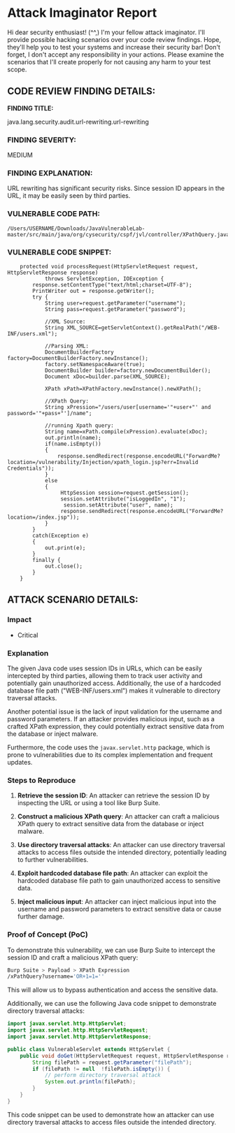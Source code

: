 
# Attack Imaginator Report

Hi dear security enthusiast! (^^,)
I'm your fellow attack imaginator. I'll provide possible hacking scenarios over your code review findings.
Hope, they'll help you to test your systems and increase their security bar! 
Don't forget, I don't accept any responsibility in your actions.
Please examine the scenarios that I'll create properly for not causing any harm to your test scope.


## CODE REVIEW FINDING DETAILS:

**FINDING TITLE:**  

java.lang.security.audit.url-rewriting.url-rewriting

### FINDING SEVERITY:

MEDIUM

### FINDING EXPLANATION:

URL rewriting has significant security risks. Since session ID appears in the URL, it may be easily seen by third parties.

### VULNERABLE CODE PATH:

```
/Users/USERNAME/Downloads/JavaVulnerableLab-master/src/main/java/org/cysecurity/cspf/jvl/controller/XPathQuery.java
```

### VULNERABLE CODE SNIPPET:

```
    protected void processRequest(HttpServletRequest request, HttpServletResponse response)
            throws ServletException, IOException {
        response.setContentType("text/html;charset=UTF-8");
        PrintWriter out = response.getWriter();
        try {
            String user=request.getParameter("username");
            String pass=request.getParameter("password");
            
            //XML Source:
            String XML_SOURCE=getServletContext().getRealPath("/WEB-INF/users.xml");
            
            //Parsing XML:
            DocumentBuilderFactory factory=DocumentBuilderFactory.newInstance();
            factory.setNamespaceAware(true);
            DocumentBuilder builder=factory.newDocumentBuilder();
            Document xDoc=builder.parse(XML_SOURCE);
            
            XPath xPath=XPathFactory.newInstance().newXPath();
            
            //XPath Query:
            String xPression="/users/user[username='"+user+"' and password='"+pass+"']/name";
            
            //running Xpath query:
            String name=xPath.compile(xPression).evaluate(xDoc);
            out.println(name);
            if(name.isEmpty())
            {
                response.sendRedirect(response.encodeURL("ForwardMe?location=/vulnerability/Injection/xpath_login.jsp?err=Invalid Credentials"));
            }
            else
            {
                 HttpSession session=request.getSession();
                 session.setAttribute("isLoggedIn", "1");
                  session.setAttribute("user", name);
                 response.sendRedirect(response.encodeURL("ForwardMe?location=/index.jsp"));                                  
            }
        } 
        catch(Exception e)
        {
            out.print(e);
        }        
        finally {
            out.close();
        }
    }
```

## ATTACK SCENARIO DETAILS:


### Impact

- Critical

### Explanation

The given Java code uses session IDs in URLs, which can be easily intercepted by third parties, allowing them to track user activity and potentially gain unauthorized access. Additionally, the use of a hardcoded database file path ("WEB-INF/users.xml") makes it vulnerable to directory traversal attacks.

Another potential issue is the lack of input validation for the username and password parameters. If an attacker provides malicious input, such as a crafted XPath expression, they could potentially extract sensitive data from the database or inject malware.

Furthermore, the code uses the `javax.servlet.http` package, which is prone to vulnerabilities due to its complex implementation and frequent updates.

### Steps to Reproduce

1. **Retrieve the session ID**: An attacker can retrieve the session ID by inspecting the URL or using a tool like Burp Suite.
                            
2. **Construct a malicious XPath query**: An attacker can craft a malicious XPath query to extract sensitive data from the database or inject malware.

3. **Use directory traversal attacks**: An attacker can use directory traversal attacks to access files outside the intended directory, potentially leading to further vulnerabilities.

4. **Exploit hardcoded database file path**: An attacker can exploit the hardcoded database file path to gain unauthorized access to sensitive data.

5. **Inject malicious input**: An attacker can inject malicious input into the username and password parameters to extract sensitive data or cause further damage.

### Proof of Concept (PoC)

To demonstrate this vulnerability, we can use Burp Suite to intercept the session ID and craft a malicious XPath query:

```bash
Burp Suite > Payload > XPath Expression
/xPathQuery?username='OR+1=1=''
```

This will allow us to bypass authentication and access the sensitive data.

Additionally, we can use the following Java code snippet to demonstrate directory traversal attacks:
                            
```java
import javax.servlet.http.HttpServlet;
import javax.servlet.http.HttpServletRequest;
import javax.servlet.http.HttpServletResponse;

public class VulnerableServlet extends HttpServlet {
    public void doGet(HttpServletRequest request, HttpServletResponse response) throws ServletException, IOException {
        String filePath = request.getParameter("filePath");
        if (filePath != null  !filePath.isEmpty()) {
            // perform directory traversal attack
            System.out.println(filePath);
        }
    }
}
```

This code snippet can be used to demonstrate how an attacker can use directory traversal attacks to access files outside the intended directory.
